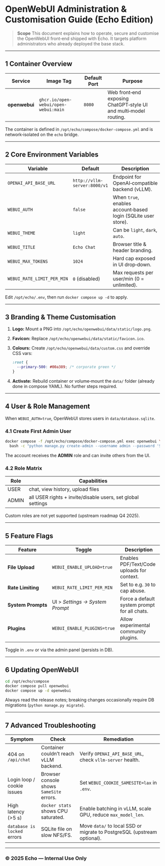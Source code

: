 # OpenWebUI Administration & Customisation Guide (Echo Edition)

> **Scope** This document explains how to operate, secure and customise the OpenWebUI front‑end shipped with Echo. It targets platform administrators who already deployed the base stack.

---

## 1 Container Overview

| Service       | Image Tag                            | Default Port | Purpose                                                          |
| ------------- | ------------------------------------ | ------------ | ---------------------------------------------------------------- |
| **openwebui** | `ghcr.io/open-webui/open-webui:main` | `8080`       | Web front‑end exposing ChatGPT‑style UI and multi‑model routing. |

The container is defined in `/opt/echo/compose/docker-compose.yml` and is network‑isolated on the `echo` bridge.

---

## 2 Core Environment Variables

| Variable                   | Default                      | Description                                                   |
| -------------------------- | ---------------------------- | ------------------------------------------------------------- |
| `OPENAI_API_BASE_URL`      | `http://vllm-server:8000/v1` | Endpoint for OpenAI‑compatible backend (vLLM).                |
| `WEBUI_AUTH`               | `false`                      | When `true`, enables account‑based login (SQLite user store). |
| `WEBUI_THEME`              | `light`                      | Can be `light`, `dark`, `auto`.                               |
| `WEBUI_TITLE`              | `Echo Chat`                  | Browser title & header branding.                              |
| `WEBUI_MAX_TOKENS`         | `1024`                       | Hard cap exposed in UI drop‑down.                             |
| `WEBUI_RATE_LIMIT_PER_MIN` | `0` (disabled)               | Max requests per user/min (0 = unlimited).                    |

Edit `/opt/echo/.env`, then run `docker compose up -d` to apply.

---

## 3 Branding & Theme Customisation

1. **Logo:** Mount a PNG into `/opt/echo/openwebui/data/static/logo.png`.
2. **Favicon:** Replace `/opt/echo/openwebui/data/static/favicon.ico`.
3. **Colours:** Create `/opt/echo/openwebui/data/custom.css` and override CSS vars:

   ```css
   :root {
     --primary-500: #00a389; /* corporate green */
   }
   ```
4. **Activate:** Rebuild container or volume‑mount the `data/` folder (already done in compose YAML). No further steps required.

---

## 4 User & Role Management

When `WEBUI_AUTH=true`, OpenWebUI stores users in `data/database.sqlite`.

### 4.1 Create First Admin User

```bash
docker compose -f /opt/echo/compose/docker-compose.yml exec openwebui \
  bash -c "python manage.py create-admin --username admin --password 'S3cureP@ss!'"
```

The account receives the **ADMIN** role and can invite others from the UI.

### 4.2 Role Matrix

| Role  | Capabilities                                                |
| ----- | ----------------------------------------------------------- |
| USER  | chat, view history, upload files                            |
| ADMIN | all USER rights + invite/disable users, set global settings |

Custom roles are not yet supported (upstream roadmap Q4 2025).

---

## 5 Feature Flags

| Feature            | Toggle                          | Description                                  |
| ------------------ | ------------------------------- | -------------------------------------------- |
| **File Upload**    | `WEBUI_ENABLE_UPLOAD=true`      | Enables PDF/Text/Code uploads for context.   |
| **Rate Limiting**  | `WEBUI_RATE_LIMIT_PER_MIN`      | Set to e.g. `30` to cap abuse.               |
| **System Prompts** | UI > *Settings → System Prompt* | Force a default system prompt for all chats. |
| **Plugins**        | `WEBUI_ENABLE_PLUGINS=true`     | Allow experimental community plugins.        |

Toggle in `.env` or via the admin panel (persists in DB).

---

## 6 Updating OpenWebUI

```bash
cd /opt/echo/compose
docker compose pull openwebui
docker compose up -d openwebui
```

Always read the release notes; breaking changes occasionally require DB migrations (`python manage.py migrate`).

---

## 7 Advanced Troubleshooting

| Symptom                     | Check                                    | Remediation                                                             |
| --------------------------- | ---------------------------------------- | ----------------------------------------------------------------------- |
| 404 on `/api/chat`          | Container couldn’t reach vLLM backend.   | Verify `OPENAI_API_BASE_URL`, check `vllm-server` health.               |
| Login loop / cookie issues  | Browser console shows `SameSite` errors. | Set `WEBUI_COOKIE_SAMESITE=lax` in `.env`.                              |
| High latency (>5 s)         | `docker stats` shows CPU saturated.      | Enable batching in vLLM, scale GPU, reduce `max_model_len`.             |
| `database is locked` errors | SQLite file on slow NFS/FS.              | Move `data/` to local SSD or migrate to PostgreSQL (upstream optional). |

---

### © 2025 Echo — Internal Use Only

